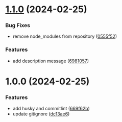 # [1.1.0](https://github.com/kuantachen/release-workshop/compare/v1.0.0...v1.1.0) (2024-02-25)


### Bug Fixes

* remove node_modules from repository ([0555f52](https://github.com/kuantachen/release-workshop/commit/0555f52a39270be55b611e7a0bf0c437a1722538))


### Features

* add description message ([6981057](https://github.com/kuantachen/release-workshop/commit/69810579e67e764141a1ce442611f2bc0112b071))

# 1.0.0 (2024-02-25)


### Features

* add husky and commitlint ([669f62b](https://github.com/kuantachen/release-workshop/commit/669f62b964b25fe464b86e667183734ee76983e4))
* update gitignore ([dc13ae6](https://github.com/kuantachen/release-workshop/commit/dc13ae6e77e2deba074b795a3302fef8efccf05c))
